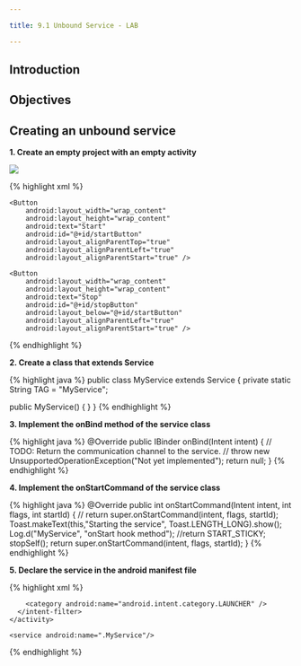 ```yaml
---

title: 9.1 Unbound Service - LAB

---
```


## Introduction

## Objectives

## Creating an unbound service

**1. Create an empty project with an empty activity**


![](images/simple-service-lab.png)

{% highlight xml %}
<?xml version="1.0" encoding="utf-8"?>
<RelativeLayout xmlns:android="http://schemas.android.com/apk/res/android"
    xmlns:tools="http://schemas.android.com/tools"
    android:layout_width="match_parent"
    android:layout_height="match_parent"
    android:paddingBottom="@dimen/activity_vertical_margin"
    android:paddingLeft="@dimen/activity_horizontal_margin"
    android:paddingRight="@dimen/activity_horizontal_margin"
    android:paddingTop="@dimen/activity_vertical_margin"
    tools:context="com.example.ted.simpleservice.MainActivity">

    <Button
        android:layout_width="wrap_content"
        android:layout_height="wrap_content"
        android:text="Start"
        android:id="@+id/startButton"
        android:layout_alignParentTop="true"
        android:layout_alignParentLeft="true"
        android:layout_alignParentStart="true" />

    <Button
        android:layout_width="wrap_content"
        android:layout_height="wrap_content"
        android:text="Stop"
        android:id="@+id/stopButton"
        android:layout_below="@+id/startButton"
        android:layout_alignParentLeft="true"
        android:layout_alignParentStart="true" />
</RelativeLayout>
{% endhighlight %}

**2. Create a class that extends Service**

{% highlight java %}
public class MyService extends Service {
  private static String TAG = "MyService";

  public MyService() {
  }
}
{% endhighlight %}

**3. Implement the onBind method of the service class**

{% highlight java %}
  @Override
  public IBinder onBind(Intent intent) {
    // TODO: Return the communication channel to the service.
    // throw new UnsupportedOperationException("Not yet implemented");
    return null;
  }
{% endhighlight %}

**4. Implement the onStartCommand of the service class**

{% highlight java %}
  @Override
  public int onStartCommand(Intent intent, int flags, int startId) {
    // return super.onStartCommand(intent, flags, startId);
    Toast.makeText(this,"Starting the service", Toast.LENGTH_LONG).show();
    Log.d("MyService", "onStart hook method");
    //return START_STICKY;
    stopSelf();
    return super.onStartCommand(intent, flags, startId);
  }
{% endhighlight %}

**5. Declare the service in the android manifest file**

{% highlight xml %}
  <application
    android:allowBackup="true"
    android:icon="@mipmap/ic_launcher"
    android:label="@string/app_name"
    android:supportsRtl="true"
    android:theme="@style/AppTheme">
    <activity android:name=".MainActivity">
      <intent-filter>
        <action android:name="android.intent.action.MAIN" />

        <category android:name="android.intent.category.LAUNCHER" />
      </intent-filter>
    </activity>

    <service android:name=".MyService"/>
  </application>
{% endhighlight %}


